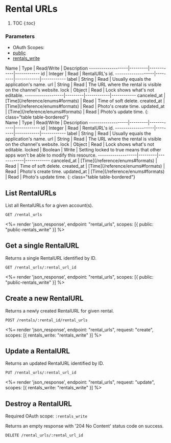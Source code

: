 # Rental URLs

1. TOC
{:toc}

### Parameters
<ul class="nav nav-pills" role="tablist">
  <li class="disabled"><a>OAuth Scopes:</a></li>
  <li class="active"><a href="#public" role="tab" data-toggle="pill">public</a></li>
  <li><a href="#rentals_write" role="tab" data-toggle="pill">rentals_write</a></li>
</ul>
<div class="tab-content" markdown="1">
<div class="tab-pane active" id="public" markdown="1">
Name               | Type    | Read/Write | Description
-------------------|---------|------------|------------
id                 | Integer | Read       | RentalURL's id.
-------------------|---------|------------|------------
label              | String  | Read       | Usually equals the application's name.
url                | String  | Read       | The URL where the rental is visible on the channel's website.
lock               | Object  | Read       | Lock shows what's not editable.
-------------------|---------|------------|------------
canceled_at        | [Time](/reference/enums#formats) | Read       | Time of soft delete.
created_at         | [Time](/reference/enums#formats) | Read       | Photo's create time.
updated_at         | [Time](/reference/enums#formats) | Read       | Photo's update time.
{: class="table table-bordered"}
</div>
<div class="tab-pane" id="rentals_write" markdown="1">
Name               | Type    | Read/Write | Description
-------------------|---------|------------|------------
id                 | Integer | Read       | RentalURL's id.
-------------------|---------|------------|------------
label              | String  | Read       | Usually equals the application's name.
url                | String  | Read       | The URL where the rental is visible on the channel's website.
lock               | Object  | Read       | Lock shows what's not editable.
locked             | Boolean | Write      | Setting locked to true means that other apps won't be able to modify this resource.
-------------------|---------|------------|------------
canceled_at        | [Time](/reference/enums#formats) | Read       | Time of soft delete.
created_at         | [Time](/reference/enums#formats) | Read       | Photo's create time.
updated_at         | [Time](/reference/enums#formats) | Read       | Photo's update time.
{: class="table table-bordered"}
</div>
</div>

## List RentalURLs

List all RentalURLs for a given account(s).

~~~
GET /rental_urls
~~~

<%= render 'json_response', endpoint: "rental_urls", scopes: [{ public: "public-rentals_write" }] %>

## Get a single RentalURL

Returns a single RentalURL identified by ID.

~~~
GET /rental_urls/:rental_url_id
~~~

<%= render 'json_response', endpoint: "rental_urls", scopes: [{ public: "public-rentals_write" }] %>

## Create a new RentalURL

Returns a newly created RentalURL for given rental.

~~~~
POST /rentals/:rental_id/rental_urls
~~~~

<%= render 'json_response', endpoint: "rental_urls", request: "create",
  scopes: [{ rentals_write: "rentals_write" }] %>

## Update a RentalURL

Returns an updated RentalURL identified by ID.

~~~
PUT /rental_urls/:rental_url_id
~~~

<%= render 'json_response', endpoint: "rental_urls", request: "update",
  scopes: [{ rentals_write: "rentals_write" }] %>

## Destroy a RentalURL

Required OAuth scope: `:rentals_write`

Returns an empty response with '204 No Content' status code on success.

~~~~~~
DELETE /rental_urls/:rental_url_id
~~~~~~
